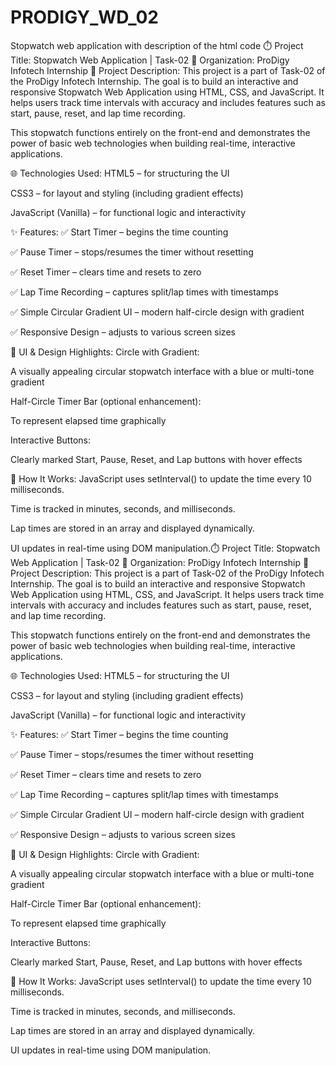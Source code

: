 # PRODIGY_WD_02
Stopwatch web application with description of the html code 
⏱️ Project Title: Stopwatch Web Application | Task-02
🏢 Organization: ProDigy Infotech Internship
📌 Project Description:
This project is a part of Task-02 of the ProDigy Infotech Internship. The goal is to build an interactive and responsive Stopwatch Web Application using HTML, CSS, and JavaScript. It helps users track time intervals with accuracy and includes features such as start, pause, reset, and lap time recording.

This stopwatch functions entirely on the front-end and demonstrates the power of basic web technologies when building real-time, interactive applications.

🌐 Technologies Used:
HTML5 – for structuring the UI

CSS3 – for layout and styling (including gradient effects)

JavaScript (Vanilla) – for functional logic and interactivity

✨ Features:
✅ Start Timer – begins the time counting

✅ Pause Timer – stops/resumes the timer without resetting

✅ Reset Timer – clears time and resets to zero

✅ Lap Time Recording – captures split/lap times with timestamps

✅ Simple Circular Gradient UI – modern half-circle design with gradient

✅ Responsive Design – adjusts to various screen sizes

🎨 UI & Design Highlights:
Circle with Gradient:

A visually appealing circular stopwatch interface with a blue or multi-tone gradient

Half-Circle Timer Bar (optional enhancement):

To represent elapsed time graphically

Interactive Buttons:

Clearly marked Start, Pause, Reset, and Lap buttons with hover effects

🧠 How It Works:
JavaScript uses setInterval() to update the time every 10 milliseconds.

Time is tracked in minutes, seconds, and milliseconds.

Lap times are stored in an array and displayed dynamically.

UI updates in real-time using DOM manipulation.⏱️ Project Title: Stopwatch Web Application | Task-02
🏢 Organization: ProDigy Infotech Internship
📌 Project Description:
This project is a part of Task-02 of the ProDigy Infotech Internship. The goal is to build an interactive and responsive Stopwatch Web Application using HTML, CSS, and JavaScript. It helps users track time intervals with accuracy and includes features such as start, pause, reset, and lap time recording.

This stopwatch functions entirely on the front-end and demonstrates the power of basic web technologies when building real-time, interactive applications.

🌐 Technologies Used:
HTML5 – for structuring the UI

CSS3 – for layout and styling (including gradient effects)

JavaScript (Vanilla) – for functional logic and interactivity

✨ Features:
✅ Start Timer – begins the time counting

✅ Pause Timer – stops/resumes the timer without resetting

✅ Reset Timer – clears time and resets to zero

✅ Lap Time Recording – captures split/lap times with timestamps

✅ Simple Circular Gradient UI – modern half-circle design with gradient

✅ Responsive Design – adjusts to various screen sizes

🎨 UI & Design Highlights:
Circle with Gradient:

A visually appealing circular stopwatch interface with a blue or multi-tone gradient

Half-Circle Timer Bar (optional enhancement):

To represent elapsed time graphically

Interactive Buttons:

Clearly marked Start, Pause, Reset, and Lap buttons with hover effects

🧠 How It Works:
JavaScript uses setInterval() to update the time every 10 milliseconds.

Time is tracked in minutes, seconds, and milliseconds.

Lap times are stored in an array and displayed dynamically.

UI updates in real-time using DOM manipulation.

